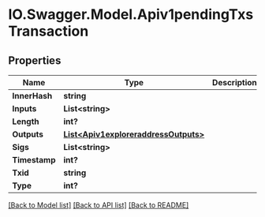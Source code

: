 # IO.Swagger.Model.Apiv1pendingTxsTransaction
## Properties

Name | Type | Description | Notes
------------ | ------------- | ------------- | -------------
**InnerHash** | **string** |  | [optional] 
**Inputs** | **List&lt;string&gt;** |  | [optional] 
**Length** | **int?** |  | [optional] 
**Outputs** | [**List&lt;Apiv1exploreraddressOutputs&gt;**](Apiv1exploreraddressOutputs.md) |  | [optional] 
**Sigs** | **List&lt;string&gt;** |  | [optional] 
**Timestamp** | **int?** |  | [optional] 
**Txid** | **string** |  | [optional] 
**Type** | **int?** |  | [optional] 

[[Back to Model list]](../README.md#documentation-for-models) [[Back to API list]](../README.md#documentation-for-api-endpoints) [[Back to README]](../README.md)


